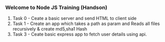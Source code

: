 ### Welcome to Node JS Training (Handson)

1. Task 0 - Ceate a basic server and send HTML to client side
2. Task 1 - Create an app which takes a path as param and Reads all files recursively & create md5,sha1 Hash
3. Task 3 - Ceate basic express app to fetch user details using api.